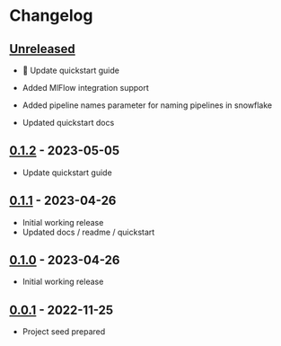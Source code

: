 # Changelog

## [Unreleased]
-   📝 Update quickstart guide

-   Added MlFlow integration support
-   Added pipeline names parameter for naming pipelines in snowflake
-   Updated quickstart docs

## [0.1.2] - 2023-05-05

-   Update quickstart guide

## [0.1.1] - 2023-04-26

-   Initial working release  
-   Updated docs / readme / quickstart

## [0.1.0] - 2023-04-26

-   Initial working release

## [0.0.1] - 2022-11-25

-   Project seed prepared

[Unreleased]: https://github.com/getindata/kedro-snowflake/compare/0.1.2...HEAD

[0.1.2]: https://github.com/getindata/kedro-snowflake/compare/0.1.1...0.1.2

[0.1.1]: https://github.com/getindata/kedro-snowflake/compare/0.1.0...0.1.1

[0.1.0]: https://github.com/getindata/kedro-snowflake/compare/0.0.1...0.1.0

[0.0.1]: https://github.com/getindata/kedro-snowflake/compare/3535c1bbe2ee2f5f23e71f8104b57d391992baa2...0.0.1
